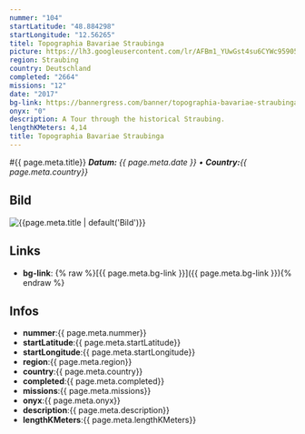 ```yaml
---
nummer: "104"
startLatitude: "48.884298"
startLongitude: "12.56265"
titel: Topographia Bavariae Straubinga
picture: https://lh3.googleusercontent.com/lr/AFBm1_YUwGst4su6CYWc95905-k4BLw6rIz38mH9Nb39fqfRgwQtfMicK9Xtg-zPHpd6vlwfyg6fPV4PdmHGnXXrsihqiBO4PMGLJshqPV5wfuipS3sQt8FKmI0yUgBM4iJLPs_vbNNEpmH7PHPZcWuA8ADgw2z6JVyqGklkkbxkrMySe0uSYUw_vUSkCzqxWnJvo_cDcMUK14M97rtGQyb215K0QeNgJUgVajUr96PO13bE6RCU12sFWFZcRDjXTeguKTxdlFwqEo9aMFEwM8PlZQBgE1x2vX08fK-wdnlxJRfEIWuStx3cxTOIOx4TrToFIEFpFI5oXuisGbLzfaUCDgm9PtYGOGpv1Y5gGrxkqC0zZkS6ZxlWwgE8-1__wBkOcRblUh7AIRi25Agk79yCNwIOGPpZ_s319x4Jc-7VMoc5YD8p4uMrFPrcXTMgztpzbjmebl7-w5stEQHlomB6g9Jpxw3x4h8CLaq0NnimHw5zFvoMUfUDWuYp8UH1xTfh-6mTMSpEYR2sm4yq7U2TDNle1sazwAmTw5duLrbeFcSSdHh27uJHiVvG3l5LUGUGcmNoDhuZd04_-vF0bNxjOS8ZddabpjmaQXmGPgeNKEnm45-qiQABbxmv37FlLLczzqeNBjU7LeyrMLOlOA5gE7a5RhLMSmxf-JYm_JWOzVOBUMul-1o5cVQFJBA4vemcTGtI0JWA1Q
region: Straubing
country: Deutschland
completed: "2664"
missions: "12"
date: "2017"
bg-link: https://bannergress.com/banner/topographia-bavariae-straubinga-9e97
onyx: "0"
description: A Tour through the historical Straubing.
lengthKMeters: 4,14
title: Topographia Bavariae Straubinga
---
```


#{{ page.meta.title}}
_**Datum:** {{ page.meta.date }} • **Country:**{{ page.meta.country}}_

## Bild
![{{page.meta.title | default('Bild')}}]({{page.meta.picture}})

## Links
- **bg-link**: {% raw %}[{{ page.meta.bg-link }}]({{ page.meta.bg-link }}){% endraw %}

## Infos
- **nummer**:{{ page.meta.nummer}}
- **startLatitude**:{{ page.meta.startLatitude}}
- **startLongitude**:{{ page.meta.startLongitude}}
- **region**:{{ page.meta.region}}
- **country**:{{ page.meta.country}}
- **completed**:{{ page.meta.completed}}
- **missions**:{{ page.meta.missions}}
- **onyx**:{{ page.meta.onyx}}
- **description**:{{ page.meta.description}}
- **lengthKMeters**:{{ page.meta.lengthKMeters}}

